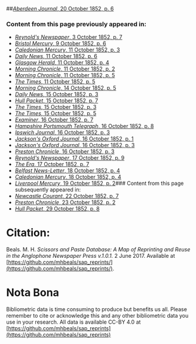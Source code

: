 ##[*Aberdeen Journal*, 20 October 1852, p. 6](https://mhbeals.github.io/sap_html/Aberdeen-Journal/Aberdeen-Journal-20-October-1852-p-6)

### Content from this page previously appeared in:
+ [*Reynold's Newspaper*, 3 October 1852, p. 7](https://mhbeals.github.io/sap_html/Reynold's-Newspaper/Reynold's-Newspaper-3-October-1852-p-7)
+ [*Bristol Mercury*, 9 October 1852, p. 6](https://mhbeals.github.io/sap_html/Bristol-Mercury/Bristol-Mercury-9-October-1852-p-6)
+ [*Caledonian Mercury*, 11 October 1852, p. 3](https://mhbeals.github.io/sap_html/Caledonian-Mercury/Caledonian-Mercury-11-October-1852-p-3)
+ [*Daily News*, 11 October 1852, p. 6](https://mhbeals.github.io/sap_html/Daily-News/Daily-News-11-October-1852-p-6)
+ [*Glasgow Herald*, 11 October 1852, p. 4](https://mhbeals.github.io/sap_html/Glasgow-Herald/Glasgow-Herald-11-October-1852-p-4)
+ [*Morning Chronicle*, 11 October 1852, p. 2](https://mhbeals.github.io/sap_html/Morning-Chronicle/Morning-Chronicle-11-October-1852-p-2)
+ [*Morning Chronicle*, 11 October 1852, p. 5](https://mhbeals.github.io/sap_html/Morning-Chronicle/Morning-Chronicle-11-October-1852-p-5)
+ [*The Times*, 11 October 1852, p. 5](https://mhbeals.github.io/sap_html/The-Times/The-Times-11-October-1852-p-5)
+ [*Morning Chronicle*, 14 October 1852, p. 5](https://mhbeals.github.io/sap_html/Morning-Chronicle/Morning-Chronicle-14-October-1852-p-5)
+ [*Daily News*, 15 October 1852, p. 3](https://mhbeals.github.io/sap_html/Daily-News/Daily-News-15-October-1852-p-3)
+ [*Hull Packet*, 15 October 1852, p. 7](https://mhbeals.github.io/sap_html/Hull-Packet/Hull-Packet-15-October-1852-p-7)
+ [*The Times*, 15 October 1852, p. 3](https://mhbeals.github.io/sap_html/The-Times/The-Times-15-October-1852-p-3)
+ [*The Times*, 15 October 1852, p. 5](https://mhbeals.github.io/sap_html/The-Times/The-Times-15-October-1852-p-5)
+ [*Examiner*, 16 October 1852, p. 7](https://mhbeals.github.io/sap_html/Examiner/Examiner-16-October-1852-p-7)
+ [*Hampshire Portsmouth Telegraph*, 16 October 1852, p. 8](https://mhbeals.github.io/sap_html/Hampshire-Portsmouth-Telegraph/Hampshire-Portsmouth-Telegraph-16-October-1852-p-8)
+ [*Ipswich Journal*, 16 October 1852, p. 3](https://mhbeals.github.io/sap_html/Ipswich-Journal/Ipswich-Journal-16-October-1852-p-3)
+ [*Jackson's Oxford Journal*, 16 October 1852, p. 1](https://mhbeals.github.io/sap_html/Jackson's-Oxford-Journal/Jackson's-Oxford-Journal-16-October-1852-p-1)
+ [*Jackson's Oxford Journal*, 16 October 1852, p. 3](https://mhbeals.github.io/sap_html/Jackson's-Oxford-Journal/Jackson's-Oxford-Journal-16-October-1852-p-3)
+ [*Preston Chronicle*, 16 October 1852, p. 3](https://mhbeals.github.io/sap_html/Preston-Chronicle/Preston-Chronicle-16-October-1852-p-3)
+ [*Reynold's Newspaper*, 17 October 1852, p. 9](https://mhbeals.github.io/sap_html/Reynold's-Newspaper/Reynold's-Newspaper-17-October-1852-p-9)
+ [*The Era*, 17 October 1852, p. 7](https://mhbeals.github.io/sap_html/The-Era/The-Era-17-October-1852-p-7)
+ [*Belfast News-Letter*, 18 October 1852, p. 4](https://mhbeals.github.io/sap_html/Belfast-News-Letter/Belfast-News-Letter-18-October-1852-p-4)
+ [*Caledonian Mercury*, 18 October 1852, p. 4](https://mhbeals.github.io/sap_html/Caledonian-Mercury/Caledonian-Mercury-18-October-1852-p-4)
+ [*Liverpool Mercury*, 19 October 1852, p. 2](https://mhbeals.github.io/sap_html/Liverpool-Mercury/Liverpool-Mercury-19-October-1852-p-2)### Content from this page subsequently appeared in:
+ [*Newcastle Courant*, 22 October 1852, p. 7](https://mhbeals.github.io/sap_html/Newcastle-Courant/Newcastle-Courant-22-October-1852-p-7)
+ [*Preston Chronicle*, 23 October 1852, p. 2](https://mhbeals.github.io/sap_html/Preston-Chronicle/Preston-Chronicle-23-October-1852-p-2)
+ [*Hull Packet*, 29 October 1852, p. 8](https://mhbeals.github.io/sap_html/Hull-Packet/Hull-Packet-29-October-1852-p-8)
                    
# Citation: 

Beals. M. H. *Scissors and Paste Database: A Map of Reprinting and Reuse in the Anglophone Newspaper Press v.1.0.1.* 2 June 2017. Available at [https://github.com/mhbeals/sap_reprints/](https://github.com/mhbeals/sap_reprints/). 
                    
# Nota Bona

Bibliometric data is time consuming to produce but benefits us all. Please remember to cite or acknowledge this and any other bibliometric data you use in your research. All data is available CC-BY 4.0 at [https://github.com/mhbeals/sap_reprints](https://github.com/mhbeals/sap_reprints)